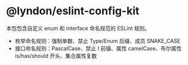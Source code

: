 # @lyndon/eslint-config-kit

本包包含自定义 enum 和 interface 命名规范的 ESLint 规则。

- 枚举命名规则：强制单数、禁止 Type/Enum 后缀、成员 SNAKE_CASE
- 接口命名规则：PascalCase、禁止 I 前缀、属性 camelCase、布尔属性 is/has/should 开头、集合属性复数
